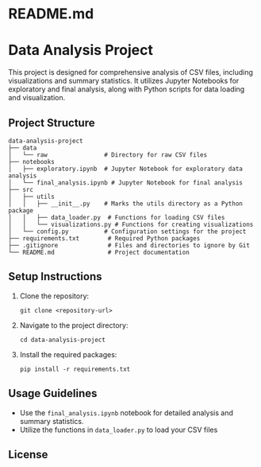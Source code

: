 # README.md

# Data Analysis Project

This project is designed for comprehensive analysis of CSV files, including visualizations and summary statistics. It utilizes Jupyter Notebooks for exploratory and final analysis, along with Python scripts for data loading and visualization.

## Project Structure

```
data-analysis-project
├── data
│   └── raw                # Directory for raw CSV files
├── notebooks
│   ├── exploratory.ipynb  # Jupyter Notebook for exploratory data analysis
│   └── final_analysis.ipynb # Jupyter Notebook for final analysis
├── src
│   ├── utils
│   │   ├── __init__.py    # Marks the utils directory as a Python package
│   │   ├── data_loader.py  # Functions for loading CSV files
│   │   └── visualizations.py # Functions for creating visualizations
│   └── config.py          # Configuration settings for the project
├── requirements.txt        # Required Python packages
├── .gitignore              # Files and directories to ignore by Git
└── README.md               # Project documentation
```

## Setup Instructions

1. Clone the repository:
   ```
   git clone <repository-url>
   ```

2. Navigate to the project directory:
   ```
   cd data-analysis-project
   ```

3. Install the required packages:
   ```
   pip install -r requirements.txt
   ```

## Usage Guidelines


- Use the `final_analysis.ipynb` notebook for detailed analysis and summary statistics.
- Utilize the functions in `data_loader.py` to load your CSV files

## License

